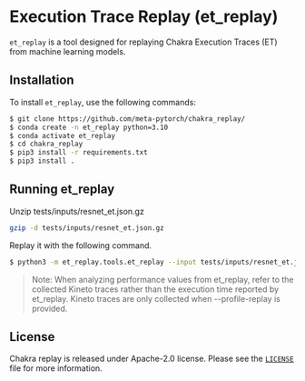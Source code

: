 # Execution Trace Replay (et_replay)
`et_replay` is a tool designed for replaying Chakra Execution Traces (ET) from machine learning models.

## Installation
To install `et_replay`, use the following commands:

```bash
$ git clone https://github.com/meta-pytorch/chakra_replay/
$ conda create -n et_replay python=3.10
$ conda activate et_replay
$ cd chakra_replay
$ pip3 install -r requirements.txt
$ pip3 install .
```

## Running et_replay
Unzip tests/inputs/resnet_et.json.gz
```bash
gzip -d tests/inputs/resnet_et.json.gz
```
Replay it with the following command.
```bash
$ python3 -m et_replay.tools.et_replay --input tests/inputs/resnet_et.json -c --profile-replay
```

> Note: When analyzing performance values from et_replay, refer to the collected Kineto traces rather than the execution time reported by et_replay. Kineto traces are only collected when --profile-replay is provided.

## License

Chakra replay is released under Apache-2.0 license. Please see the [`LICENSE`](LICENSE) file for more information.
